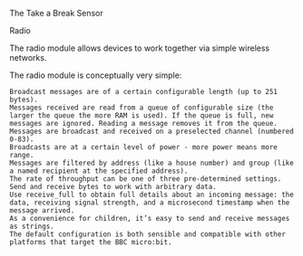 The Take a Break Sensor


Radio

The radio module allows devices to work together via simple wireless networks.

The radio module is conceptually very simple:

    Broadcast messages are of a certain configurable length (up to 251 bytes).
    Messages received are read from a queue of configurable size (the larger the queue the more RAM is used). If the queue is full, new messages are ignored. Reading a message removes it from the queue.
    Messages are broadcast and received on a preselected channel (numbered 0-83).
    Broadcasts are at a certain level of power - more power means more range.
    Messages are filtered by address (like a house number) and group (like a named recipient at the specified address).
    The rate of throughput can be one of three pre-determined settings.
    Send and receive bytes to work with arbitrary data.
    Use receive_full to obtain full details about an incoming message: the data, receiving signal strength, and a microsecond timestamp when the message arrived.
    As a convenience for children, it’s easy to send and receive messages as strings.
    The default configuration is both sensible and compatible with other platforms that target the BBC micro:bit.
